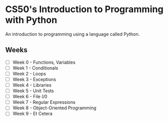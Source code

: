 # CS50's Introduction to Programming with Python

An introduction to programming using a language called Python. 

## Weeks
- [ ] Week 0 - Functions, Variables
- [ ] Week 1 - Conditionals
- [ ] Week 2 - Loops
- [ ] Week 3 - Exceptions
- [ ] Week 4 - Libraries
- [ ] Week 5 - Unit Tests
- [ ] Week 6 - File I/0
- [ ] Week 7 - Regular Expressions
- [ ] Week 8 - Object-Oriented Programming
- [ ] Week 9 - Et Cetera